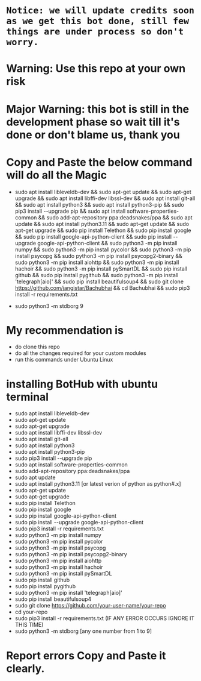 # `Notice: we will update credits soon as we get this bot done, still few things are under process so don't worry.`
# Warning: Use this repo at your own risk
# Major Warning: this bot is still in the development phase so wait till it's done or don't blame us, thank you
# Copy and Paste the below command will do all the Magic 
- sudo apt install libleveldb-dev && sudo apt-get update && sudo apt-get upgrade && sudo apt install libffi-dev libssl-dev && sudo apt install git-all && sudo apt install python3 && sudo apt install python3-pip && sudo pip3 install --upgrade pip && sudo apt install software-properties-common && sudo add-apt-repository ppa:deadsnakes/ppa && sudo apt update && sudo apt install python3.11 && sudo apt-get update && sudo apt-get upgrade && sudo pip install Telethon && sudo pip install google && sudo pip install google-api-python-client && sudo pip install --upgrade google-api-python-client && sudo python3 -m pip install numpy && sudo python3 -m pip install pycolor && sudo python3 -m pip install psycopg && sudo python3 -m pip install psycopg2-binary && sudo python3 -m pip install aiohttp && sudo python3 -m pip install hachoir && sudo python3 -m pip install pySmartDL && sudo pip install github && sudo pip install pygithub && sudo python3 -m pip install 'telegraph[aio]' && sudo pip install beautifulsoup4 && sudo git clone https://github.com/jangistar/Bachubhai && cd Bachubhai && sudo pip3 install -r requirements.txt

- sudo python3 -m stdborg 9
# My recommendation is 
- do clone this repo
- do all the changes required for your custom modules
- run this commands under Ubuntu Linux

# installing BotHub with ubuntu terminal   

- sudo apt install libleveldb-dev
- sudo apt-get update
- sudo apt-get upgrade
- sudo apt install libffi-dev libssl-dev
- sudo apt install git-all
- sudo apt install python3
- sudo apt install python3-pip
- sudo pip3 install --upgrade pip
- sudo apt install software-properties-common
- sudo add-apt-repository ppa:deadsnakes/ppa
- sudo apt update
- sudo apt install python3.11 [or latest verion of python as python#.x]
- sudo apt-get update
- sudo apt-get upgrade
- sudo pip install Telethon
- sudo pip install google
- sudo pip install google-api-python-client
- sudo pip install --upgrade google-api-python-client
- sudo pip3 install -r requirements.txt
- sudo python3 -m pip install numpy
- sudo python3 -m pip install pycolor
- sudo python3 -m pip install psycopg
- sudo python3 -m pip install psycopg2-binary
- sudo python3 -m pip install aiohttp
- sudo python3 -m pip install hachoir
- sudo python3 -m pip install pySmartDL
- sudo pip install github
- sudo pip install pygithub
- sudo python3 -m pip install 'telegraph[aio]'
- sudo pip install beautifulsoup4
- sudo git clone https://github.com/your-user-name/your-repo
- cd your-repo
- sudo pip3 install -r requirements.txt (IF ANY ERROR OCCURS IGNORE IT THIS TIME)
- sudo python3 -m stdborg [any one number from 1 to 9]

# Report errors Copy and Paste it clearly.
